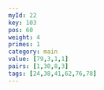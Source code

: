 ```yaml
---
myId: 22
key: 103
pos: 60
weight: 4
primes: 1
category: main
value: [79,3,1,1]
pairs: [1,30,8,3]
tags: [24,38,41,62,76,78]
---
```

